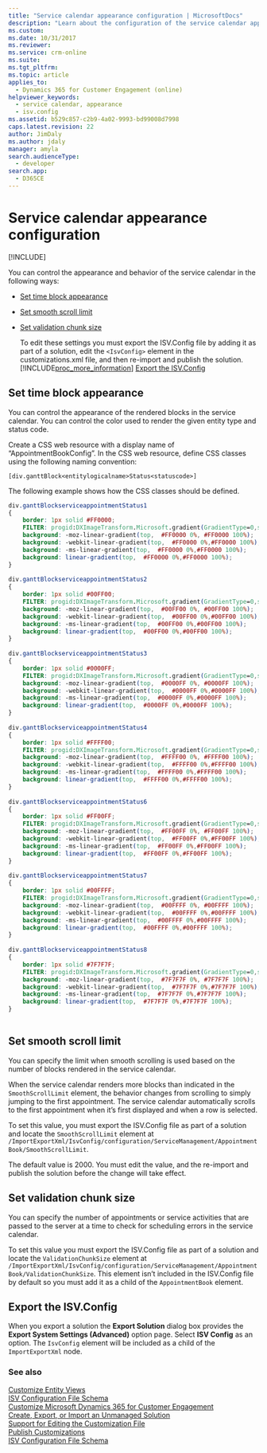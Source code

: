 ```yaml
---
title: "Service calendar appearance configuration | MicrosoftDocs"
description: "Learn about the configuration of the service calendar appearance configuration."
ms.custom: 
ms.date: 10/31/2017
ms.reviewer: 
ms.service: crm-online
ms.suite: 
ms.tgt_pltfrm: 
ms.topic: article
applies_to: 
  - Dynamics 365 for Customer Engagement (online)
helpviewer_keywords: 
  - service calendar, appearance
  - isv.config
ms.assetid: b529c857-c2b9-4a02-9993-bd99008d7998
caps.latest.revision: 22
author: JimDaly
ms.author: jdaly
manager: amyla
search.audienceType: 
  - developer
search.app: 
  - D365CE
---
```

# Service calendar appearance configuration

[!INCLUDE[](../../includes/cc_applies_to_update_9_0_0.md)]

You can control the appearance and behavior of the service calendar in the following ways:  
  
- [Set time block appearance](service-calendar-appearance-configuration.md#BKMK_TimeBlock)  
  
- [Set smooth scroll limit](service-calendar-appearance-configuration.md#BKMK_SmoothScrollLimit)  
  
- [Set validation chunk size](service-calendar-appearance-configuration.md#BKMK_ValidationChunkSize)  
  
  To edit these settings you must export the ISV.Config file by adding it as part of a solution, edit the `<IsvConfig>` element in the customizations.xml file, and then re-import and publish the solution. [!INCLUDE[proc_more_information](../../includes/proc-more-information.md)] [Export the ISV.Config](service-calendar-appearance-configuration.md#BKMK_ExportISVConfig)  
  
<a name="BKMK_TimeBlock"></a>   
## Set time block appearance  
 You can control the appearance of the rendered blocks in the service calendar. You can control the color used to render the given entity type and status code.  
  
 Create a CSS web resource with a display name of “AppointmentBookConfig”. In the CSS web resource, define CSS classes using the following naming convention:  
  
 `[div.ganttBlock<entitylogicalname>Status<statuscode>]`  
  
 The following example shows how the CSS classes should be defined.  
  
```css  
div.ganttBlockserviceappointmentStatus1  
{  
    border: 1px solid #FF0000;  
    FILTER: progid:DXImageTransform.Microsoft.gradient(GradientType=0,startColorstr='#FF0000',endColorstr='#FF0000');  
    background: -moz-linear-gradient(top,  #FF0000 0%, #FF0000 100%);  
    background: -webkit-linear-gradient(top,  #FF0000 0%,#FF0000 100%);  
    background: -ms-linear-gradient(top,  #FF0000 0%,#FF0000 100%);  
    background: linear-gradient(top,  #FF0000 0%,#FF0000 100%);  
}   
  
div.ganttBlockserviceappointmentStatus2  
{  
    border: 1px solid #00FF00;  
    FILTER: progid:DXImageTransform.Microsoft.gradient(GradientType=0,startColorstr='#00FF00',endColorstr='#00FF00');  
    background: -moz-linear-gradient(top,  #00FF00 0%, #00FF00 100%);  
    background: -webkit-linear-gradient(top,  #00FF00 0%,#00FF00 100%);  
    background: -ms-linear-gradient(top,  #00FF00 0%,#00FF00 100%);  
    background: linear-gradient(top,  #00FF00 0%,#00FF00 100%);  
}  
  
div.ganttBlockserviceappointmentStatus3  
{  
    border: 1px solid #0000FF;  
    FILTER: progid:DXImageTransform.Microsoft.gradient(GradientType=0,startColorstr='#0000FF',endColorstr='#0000FF');  
    background: -moz-linear-gradient(top,  #0000FF 0%, #0000FF 100%);  
    background: -webkit-linear-gradient(top,  #0000FF 0%,#0000FF 100%);  
    background: -ms-linear-gradient(top,  #0000FF 0%,#0000FF 100%);  
    background: linear-gradient(top,  #0000FF 0%,#0000FF 100%);  
}   
  
div.ganttBlockserviceappointmentStatus4  
{  
    border: 1px solid #FFFF00;  
    FILTER: progid:DXImageTransform.Microsoft.gradient(GradientType=0,startColorstr='#FFFF00',endColorstr='#FFFF00');  
    background: -moz-linear-gradient(top,  #FFFF00 0%, #FFFF00 100%);  
    background: -webkit-linear-gradient(top,  #FFFF00 0%,#FFFF00 100%);  
    background: -ms-linear-gradient(top,  #FFFF00 0%,#FFFF00 100%);  
    background: linear-gradient(top,  #FFFF00 0%,#FFFF00 100%);  
}   
  
div.ganttBlockserviceappointmentStatus6  
{  
    border: 1px solid #FF00FF;  
    FILTER: progid:DXImageTransform.Microsoft.gradient(GradientType=0,startColorstr='#FF00FF',endColorstr='#FF00FF');  
    background: -moz-linear-gradient(top,  #FF00FF 0%, #FF00FF 100%);  
    background: -webkit-linear-gradient(top,  #FF00FF 0%,#FF00FF 100%);  
    background: -ms-linear-gradient(top,  #FF00FF 0%,#FF00FF 100%);  
    background: linear-gradient(top,  #FF00FF 0%,#FF00FF 100%);  
}   
  
div.ganttBlockserviceappointmentStatus7  
{  
    border: 1px solid #00FFFF;  
    FILTER: progid:DXImageTransform.Microsoft.gradient(GradientType=0,startColorstr='#00FFFF',endColorstr='#00FFFF');  
    background: -moz-linear-gradient(top,  #00FFFF 0%, #00FFFF 100%);  
    background: -webkit-linear-gradient(top,  #00FFFF 0%,#00FFFF 100%);  
    background: -ms-linear-gradient(top,  #00FFFF 0%,#00FFFF 100%);  
    background: linear-gradient(top,  #00FFFF 0%,#00FFFF 100%);  
}  
  
div.ganttBlockserviceappointmentStatus8  
{  
    border: 1px solid #7F7F7F;  
    FILTER: progid:DXImageTransform.Microsoft.gradient(GradientType=0,startColorstr='#7F7F7F',endColorstr='#7F7F7F');  
    background: -moz-linear-gradient(top,  #7F7F7F 0%, #7F7F7F 100%);  
    background: -webkit-linear-gradient(top,  #7F7F7F 0%,#7F7F7F 100%);  
    background: -ms-linear-gradient(top,  #7F7F7F 0%,#7F7F7F 100%);  
    background: linear-gradient(top,  #7F7F7F 0%,#7F7F7F 100%);  
}  
  
```  
  
<a name="BKMK_SmoothScrollLimit"></a>   
## Set smooth scroll limit  
 You can specify the limit when smooth scrolling is used based on the number of blocks rendered in the service calendar.  
  
 When the service calendar renders more blocks than indicated in the `SmoothScrollLimit` element, the behavior changes from scrolling to simply jumping to the first appointment. The service calendar automatically scrolls to the first appointment when it’s first displayed and when a row is selected.  
  
 To set this value, you must export the ISV.Config file as part of a solution and locate the `SmoothScrollLimit` element at `/ImportExportXml/IsvConfig/configuration/ServiceManagement/AppointmentBook/SmoothScrollLimit`.  
  
 The default value is 2000. You must edit the value, and the re-import and publish the solution before the change will take effect.  
  
<a name="BKMK_ValidationChunkSize"></a>   
## Set validation chunk size  
 You can specify the number of appointments or service activities that are passed to the server at a time to check for scheduling errors in the service calendar.  
  
 To set this value you must export the ISV.Config file as part of a solution and locate the `ValidationChunkSize` element at  `/ImportExportXml/IsvConfig/configuration/ServiceManagement/AppointmentBook/ValidationChunkSize`. This element isn’t included in the ISV.Config file by default so you must add it as a child of the `AppointmentBook` element.  
  
<a name="BKMK_ExportISVConfig"></a>   
## Export the ISV.Config  
 When you export a solution the **Export Solution** dialog box provides the **Export System Settings (Advanced)** option page. Select **ISV Config** as an option. The `IsvConfig` element will be included as a child of the `ImportExportXml` node.  
  
### See also  
 [Customize Entity Views](customize-entity-views.md)   
 [ISV Configuration File Schema](isv-configuration-file-schema.md)   
 [Customize Microsoft Dynamics 365 for Customer Engagement](customize-applications.md)   
 [Create, Export, or Import an Unmanaged Solution](../create-export-import-unmanaged-solution.md)   
 [Support for Editing the Customization File](when-edit-customization-file.md)   
 [Publish Customizations](publish-customizations.md)   
 [ISV Configuration File Schema](isv-configuration-file-schema.md)
